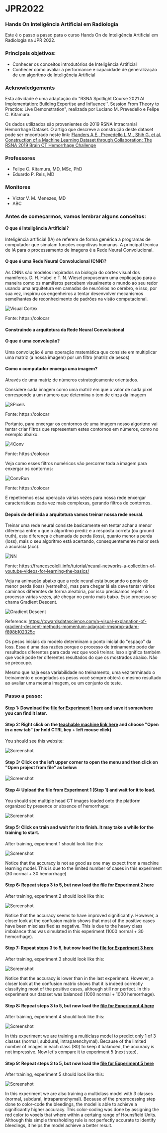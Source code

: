 # JPR2022

### Hands On Inteligência Artificial em Radiologia

Este é o passo a passo para o curso Hands On de Inteligência Artificial em Radiologia na JPR 2022.

### Principais objetivos:

* Conhecer os conceitos introdutórios de Inteligência Artificial
* Conhecer como avaliar a performance e capacidade de generalização de um algoritmo de Inteligência Artificial 

### Acknowledgements

Esta atividade é uma adaptação do "RSNA Spotlight Course 2021 AI Implementation: Building Expertise and Influence''. Session From Theory to Practice: Live Demonstration", realizada por Luciano M. Prevedello e Felipe C. Kitamura.

Os dados utilizados são provenientes do 2019 RSNA Intracranial Hemorrhage Dataset. O artigo que descreve a construção deste dataset pode ser encontrado neste link: [Flanders A.E., Prevedello L.M., Shih G. et al. Construction of a Machine Learning Dataset through Collaboration: The RSNA 2019 Brain CT Hemorrhage Challenge](https://pubs.rsna.org/doi/10.1148/ryai.2020190211)

### Professores

* Felipe C. Kitamura, MD, MSc, PhD
* Eduardo P. Reis, MD

### Monitores

* Victor V. M. Menezes, MD
* ABC

### Antes de começarmos, vamos lembrar alguns conceitos:

#### O que é Inteligência Artificial?
Inteligência artificial (IA) se referem de forma genérica a programas de computador que simulam funções cognitivas humanas. A principal técnica de IA para o processamento de imagens é a Rede Neural Convolucional.

#### O que é uma Rede Neural Convolucional (CNN)?
As CNNs são modelos inspirados na biologia do córtex visual dos mamíferos. D. H. Hubel e T. N. Wiesel propuseram uma explicação para a maneira como os mamíferos percebem visualmente o mundo ao seu redor usando uma arquitetura em camadas de neurônios no cérebro, e isso, por sua vez, inspirou os engenheiros a tentar desenvolver mecanismos semelhantes de reconhecimento de padrões na visão computacional.

![Visual Cortex](https://github.com/edreisMD/handsonfigs/blob/master/visualcortex2.jpg|width=100px)

Fonte: https://colocar


#### Construindo a arquitetura da Rede Neural Convolucional
#### O que é uma convolução?

Uma convolução é uma operação matemática que consiste em multiplicar uma matriz (a nossa imagem) por um filtro (matriz de pesos)

#### Como o computador enxerga uma imagem?

Através de uma matriz de números estrategicamente orientados.

Considere cada imagem como uma matriz em que o valor de cada pixel corresponde a um número que determina o tom de cinza da imagem

![8Pixels](https://github.com/edreisMD/handsonfigs/blob/master/8_digits.gif)

Fonte: https://colocar

Portanto, para enxergar os contornos de uma imagem nosso algoritmo vai tentar criar filtros que representem estes contornos em números, como no exemplo abaixo.

![4Conv](https://github.com/edreisMD/handsonfigs/blob/master/Screen-Shot-2017-07-26-at-6.13.41-PM.png)

Fonte: https://colocar

Veja como esses filtros numéricos  vão percorrer toda a imagem para enxergar os contornos:

![ConvRun](https://github.com/edreisMD/handsonfigs/blob/master/ConvRun.gif)

Fonte: https://colocar

E repetiremos essa operação várias vezes para nossa rede enxergar características cada vez mais complexas, gerando filtros de contornos.

#### Depois de definida a arquitetura vamos treinar nossa rede neural.

Treinar uma rede neural consiste basicamente em tentar achar a menor diferença entre o que o algoritmo prediz e a resposta correta (ou ground truth), esta diferença é chamada de perda (loss), quanto menor a perda (loss), mais o seu algoritmo está acertando, consequentemente maior será a acurácia (acc).

![NN](https://i1.wp.com/francescolelli.info/wp-content/uploads/2019/05/NeuralNetworks-input-layer-hidden-layer-output-layer.png?resize=1024%2C670&ssl=1)

Fonte: https://francescolelli.info/tutorial/neural-networks-a-collection-of-youtube-videos-for-learning-the-basics/

Veja na animação abaixo que a rede neural está buscando o ponto de menor perda (loss) (vermelho), mas para chegar lá ela deve tentar vários caminhos diferentes de forma aleatória, por isso precisamos repetir o processo várias vezes, até chegar no ponto mais baixo. Esse processo se chama Gradient Descent.

![Gradient Descent](https://github.com/kitamura-felipe/RSNASpotlight2021/blob/main/images/graddescent01.gif)

Reference: https://towardsdatascience.com/a-visual-explanation-of-gradient-descent-methods-momentum-adagrad-rmsprop-adam-f898b102325c

Os pesos iniciais do modelo determinam o ponto inicial do "espaço" da loss. Essa é uma das razões porque o processo de treinamento pode dar resultados diferentes para cada vez que você treinar. Isso significa também que você pode ter diferentes resultados do que os mostrados abaixo. Não se preocupe.

Mesmo que haja essa variabilidade no treinamento, uma vez terminado o treinamento e congelados os pesos você sempre obterá o mesmo resultado ao avaliar uma mesma imagem, ou um conjunto de teste.

### Passo a passo:

#### Step 1: Download the [file for Experiment 1 here](https://github.com/kitamura-felipe/RSNASpotlight2021/blob/main/experiments/experiment1.tm?raw=true) and save it somewhere you can find it later.

#### Step 2: Right click on the [teachable machine link here](https://teachablemachine.withgoogle.com/train/image) and choose "Open in a new tab" (or hold CTRL key + left mouse click)

You should see this website:

![Screenshot](https://github.com/kitamura-felipe/RSNASpotlight2021/blob/main/images/image04.png)

#### Step 3: Click on the left upper corner to open the menu and then click on "Open project from file" as below:

![Screenshot](https://github.com/kitamura-felipe/RSNASpotlight2021/blob/main/images/image05.png)

#### Step 4: Upload the file from Experiment 1 (Step 1) and wait for it to load.

You should see multiple head CT images loaded onto the platform organized by presence or absence of hemorrhage:

![Screenshot](https://github.com/kitamura-felipe/RSNASpotlight2021/blob/main/images/image06.png)

#### Step 5: Click on train and wait for it to finish. It may take a while for the training to start.

After training, experiment 1 should look like this:

![Screenshot](https://github.com/kitamura-felipe/RSNASpotlight2021/blob/main/images/experiment1.png)

Notice that the accuracy is not as good as one may expect from a machine learning model. This is due to the limited number of cases in this experiment (30 normal + 30 hemorrhage)


#### Step 6: Repeat steps 3 to 5, but now load the [file for Experiment 2 here](https://github.com/kitamura-felipe/RSNASpotlight2021/blob/main/experiments/experiment2.tm?raw=true)

After training, experiment 2 should look like this:

![Screenshot](https://github.com/kitamura-felipe/RSNASpotlight2021/blob/main/images/experiment2.png)

Notice that the accuracy seems to have improved significantly. However, a closer look at the confusion matrix shows that most of the positive cases have been misclassified as negative. This is due to the heavy class imbalance thas was simulated in this experiment (1000 normal + 30 hemorrhage).

#### Step 7: Repeat steps 3 to 5, but now load the [file for Experiment 3 here](https://github.com/kitamura-felipe/RSNASpotlight2021/blob/main/experiments/experiment3.tm?raw=true)

After training, experiment 3 should look like this:

![Screenshot](https://github.com/kitamura-felipe/RSNASpotlight2021/blob/main/images/experiment3b.png)

Notice that the accuracy is lower than in the last experiment. However, a closer look at the confusion matrix shows that it is indeed correctly classifying most of the positive cases, although still nor perfect. In this experiment our dataset was balanced (1000 normal + 1000 hemorrhage).

#### Step 8: Repeat steps 3 to 5, but now load the [file for Experiment 4 here](https://github.com/kitamura-felipe/RSNASpotlight2021/blob/main/experiments/experiment4.tm?raw=true)

After training, experiment 4 should look like this:

![Screenshot](https://github.com/kitamura-felipe/RSNASpotlight2021/blob/main/images/experiment6.png)

In this experiment we are training a multiclass model to predict only 1 of 3 classes (normal, subdural, intraparenchymal). Because of the limited number of images in each class (80) to keep it balanced, the accuracy is not impressive. Now let's compare it to experiment 5 (next step).

#### Step 9: Repeat steps 3 to 5, but now load the [file for Experiment 5 here](https://github.com/kitamura-felipe/RSNASpotlight2021/blob/main/experiments/experiment5.tm?raw=true)

After training, experiment 5 should look like this:

![Screenshot](https://github.com/kitamura-felipe/RSNASpotlight2021/blob/main/images/experiment7.png)

In this experiment we are also training a multiclass model with 3 classes (normal, subdural, intraparenchymal). Because of the preprocessing step done to color-code the bleedings, the model is able to achieve a significantly higher accuracy. This color-coding was done by assigning the red color to voxels that where within a certaing range of Hounsfield Units. Although this simple thresholding rule is not perfectly accurate to identify bleedings, it helps the model achieve a better result.
